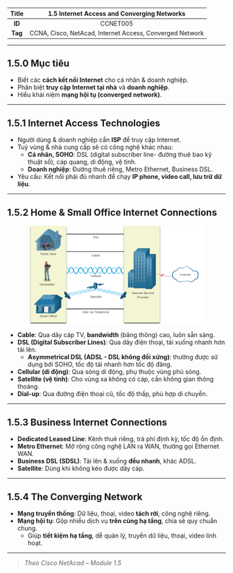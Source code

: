 | **Title** | 1.5 Internet Access and Converging Networks |
|:---------:|:-------------------------------------------:|
| **ID**    | CCNET005                                     |
| **Tag**   | CCNA, Cisco, NetAcad, Internet Access, Converged Network |

---

## 1.5.0 Mục tiêu

- Biết các **cách kết nối Internet** cho cá nhân & doanh nghiệp.
- Phân biệt **truy cập Internet tại nhà** và **doanh nghiệp**.
- Hiểu khái niệm **mạng hội tụ (converged network)**.

---

## 1.5.1 Internet Access Technologies

- Người dùng & doanh nghiệp cần **ISP** để truy cập Internet.
- Tuỳ vùng & nhà cung cấp sẽ có công nghệ khác nhau:
  - **Cá nhân, SOHO**: DSL (digital subscriber line- đường thuê bao kỹ thuật số), cáp quang, di động, vệ tinh.
  - **Doanh nghiệp**: Đường thuê riêng, Metro Ethernet, Business DSL.
- Yêu cầu: Kết nối phải đủ nhanh để chạy **IP phone, video call, lưu trữ dữ liệu**.

---

## 1.5.2 Home & Small Office Internet Connections

<p align="center">
  <img src="../../images/module 1/1.5.2.png" alt="Home & Small Office Internet Connections" width="400"/>
</p>

- **Cable**: Qua dây cáp TV, **bandwidth** (băng thông) cao, luôn sẵn sàng.
- **DSL (Digital Subscriber Lines)**: Qua dây điện thoại, tải xuống nhanh hơn tải lên.
  - **Asymmetrical DSL (ADSL - DSL không đối xứng)**: thường được sử dụng bới SOHO, tốc độ tải nhanh hơn tốc độ đăng.
- **Cellular (di động)**: Qua sóng di động, phụ thuộc vùng phủ sóng.
- **Satellite (vệ tinh)**: Cho vùng xa không có cáp, cần không gian thông thoáng.
- **Dial-up**: Qua đường điện thoại cũ, tốc độ thấp, phù hợp di chuyển.

---

## 1.5.3 Business Internet Connections

- **Dedicated Leased Line**: Kênh thuê riêng, trả phí định kỳ, tốc độ ổn định.
- **Metro Ethernet**: Mở rộng công nghệ LAN ra WAN, thường gọi Ethernet WAN.
- **Business DSL (SDSL)**: Tải lên & xuống **đều nhanh**, khác ADSL.
- **Satellite**: Dùng khi không kéo được dây cáp.

---

## 1.5.4 The Converging Network

- **Mạng truyền thống**: Dữ liệu, thoại, video **tách rời**, công nghệ riêng.
- **Mạng hội tụ**: Gộp nhiều dịch vụ **trên cùng hạ tầng**, chia sẻ quy chuẩn chung.
  - Giúp **tiết kiệm hạ tầng**, dễ quản lý, truyền dữ liệu, thoại, video linh hoạt.

---

> *Theo Cisco NetAcad – Module 1.5*
